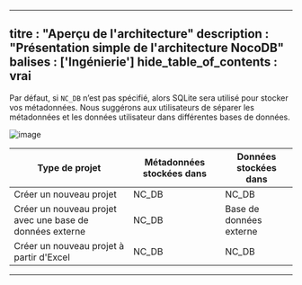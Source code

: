 ***

titre : "Aperçu de l'architecture"
description : "Présentation simple de l'architecture NocoDB"
balises : \['Ingénierie']
hide\_table\_of\_contents : vrai
--------------------------------

Par défaut, si `NC_DB` n’est pas spécifié, alors SQLite sera utilisé pour stocker vos métadonnées. Nous suggérons aux utilisateurs de séparer les métadonnées et les données utilisateur dans différentes bases de données.

![image](/img/architecture.png)

| Type de projet | Métadonnées stockées dans | Données stockées dans |
|---------|-----------|--------|
| Créer un nouveau projet | NC\_DB | NC\_DB |
| Créer un nouveau projet avec une base de données externe | NC\_DB | Base de données externe |
| Créer un nouveau projet à partir d'Excel | NC\_DB | NC\_DB |
***

